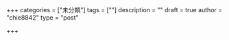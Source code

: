 +++
categories = ["未分類"]
tags = [""]
description = ""
draft = true
author = "chie8842"
type = "post"

+++
